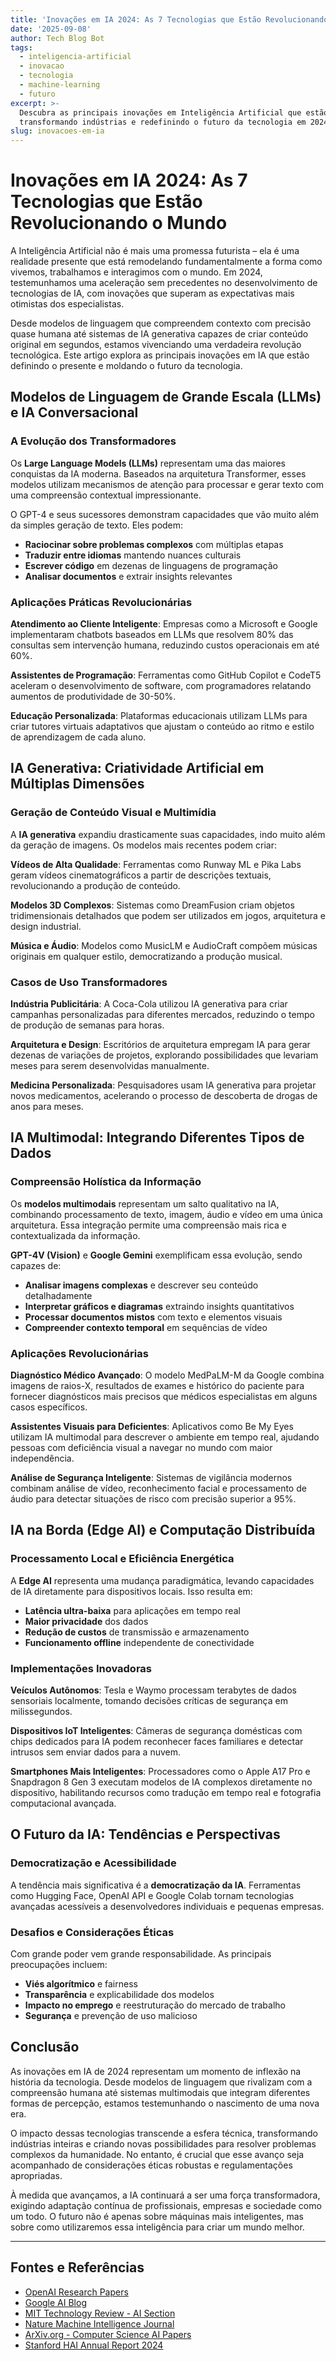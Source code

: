 ```yaml
---
title: 'Inovações em IA 2024: As 7 Tecnologias que Estão Revolucionando o Mundo'
date: '2025-09-08'
author: Tech Blog Bot
tags:
  - inteligencia-artificial
  - inovacao
  - tecnologia
  - machine-learning
  - futuro
excerpt: >-
  Descubra as principais inovações em Inteligência Artificial que estão
  transformando indústrias e redefinindo o futuro da tecnologia em 2024.
slug: inovacoes-em-ia
---
```


# Inovações em IA 2024: As 7 Tecnologias que Estão Revolucionando o Mundo

A Inteligência Artificial não é mais uma promessa futurista – ela é uma realidade presente que está remodelando fundamentalmente a forma como vivemos, trabalhamos e interagimos com o mundo. Em 2024, testemunhamos uma aceleração sem precedentes no desenvolvimento de tecnologias de IA, com inovações que superam as expectativas mais otimistas dos especialistas.

Desde modelos de linguagem que compreendem contexto com precisão quase humana até sistemas de IA generativa capazes de criar conteúdo original em segundos, estamos vivenciando uma verdadeira revolução tecnológica. Este artigo explora as principais inovações em IA que estão definindo o presente e moldando o futuro da tecnologia.

## Modelos de Linguagem de Grande Escala (LLMs) e IA Conversacional

### A Evolução dos Transformadores

Os **Large Language Models (LLMs)** representam uma das maiores conquistas da IA moderna. Baseados na arquitetura Transformer, esses modelos utilizam mecanismos de atenção para processar e gerar texto com uma compreensão contextual impressionante.

O GPT-4 e seus sucessores demonstram capacidades que vão muito além da simples geração de texto. Eles podem:

- **Raciocinar sobre problemas complexos** com múltiplas etapas
- **Traduzir entre idiomas** mantendo nuances culturais
- **Escrever código** em dezenas de linguagens de programação
- **Analisar documentos** e extrair insights relevantes

### Aplicações Práticas Revolucionárias

**Atendimento ao Cliente Inteligente**: Empresas como a Microsoft e Google implementaram chatbots baseados em LLMs que resolvem 80% das consultas sem intervenção humana, reduzindo custos operacionais em até 60%.

**Assistentes de Programação**: Ferramentas como GitHub Copilot e CodeT5 aceleram o desenvolvimento de software, com programadores relatando aumentos de produtividade de 30-50%.

**Educação Personalizada**: Plataformas educacionais utilizam LLMs para criar tutores virtuais adaptativos que ajustam o conteúdo ao ritmo e estilo de aprendizagem de cada aluno.

## IA Generativa: Criatividade Artificial em Múltiplas Dimensões

### Geração de Conteúdo Visual e Multimídia

A **IA generativa** expandiu drasticamente suas capacidades, indo muito além da geração de imagens. Os modelos mais recentes podem criar:

**Vídeos de Alta Qualidade**: Ferramentas como Runway ML e Pika Labs geram vídeos cinematográficos a partir de descrições textuais, revolucionando a produção de conteúdo.

**Modelos 3D Complexos**: Sistemas como DreamFusion criam objetos tridimensionais detalhados que podem ser utilizados em jogos, arquitetura e design industrial.

**Música e Áudio**: Modelos como MusicLM e AudioCraft compõem músicas originais em qualquer estilo, democratizando a produção musical.

### Casos de Uso Transformadores

**Indústria Publicitária**: A Coca-Cola utilizou IA generativa para criar campanhas personalizadas para diferentes mercados, reduzindo o tempo de produção de semanas para horas.

**Arquitetura e Design**: Escritórios de arquitetura empregam IA para gerar dezenas de variações de projetos, explorando possibilidades que levariam meses para serem desenvolvidas manualmente.

**Medicina Personalizada**: Pesquisadores usam IA generativa para projetar novos medicamentos, acelerando o processo de descoberta de drogas de anos para meses.

## IA Multimodal: Integrando Diferentes Tipos de Dados

### Compreensão Holística da Informação

Os **modelos multimodais** representam um salto qualitativo na IA, combinando processamento de texto, imagem, áudio e vídeo em uma única arquitetura. Essa integração permite uma compreensão mais rica e contextualizada da informação.

**GPT-4V (Vision)** e **Google Gemini** exemplificam essa evolução, sendo capazes de:

- **Analisar imagens complexas** e descrever seu conteúdo detalhadamente
- **Interpretar gráficos e diagramas** extraindo insights quantitativos
- **Processar documentos mistos** com texto e elementos visuais
- **Compreender contexto temporal** em sequências de vídeo

### Aplicações Revolucionárias

**Diagnóstico Médico Avançado**: O modelo MedPaLM-M da Google combina imagens de raios-X, resultados de exames e histórico do paciente para fornecer diagnósticos mais precisos que médicos especialistas em alguns casos específicos.

**Assistentes Visuais para Deficientes**: Aplicativos como Be My Eyes utilizam IA multimodal para descrever o ambiente em tempo real, ajudando pessoas com deficiência visual a navegar no mundo com maior independência.

**Análise de Segurança Inteligente**: Sistemas de vigilância modernos combinam análise de vídeo, reconhecimento facial e processamento de áudio para detectar situações de risco com precisão superior a 95%.

## IA na Borda (Edge AI) e Computação Distribuída

### Processamento Local e Eficiência Energética

A **Edge AI** representa uma mudança paradigmática, levando capacidades de IA diretamente para dispositivos locais. Isso resulta em:

- **Latência ultra-baixa** para aplicações em tempo real
- **Maior privacidade** dos dados
- **Redução de custos** de transmissão e armazenamento
- **Funcionamento offline** independente de conectividade

### Implementações Inovadoras

**Veículos Autônomos**: Tesla e Waymo processam terabytes de dados sensoriais localmente, tomando decisões críticas de segurança em milissegundos.

**Dispositivos IoT Inteligentes**: Câmeras de segurança domésticas com chips dedicados para IA podem reconhecer faces familiares e detectar intrusos sem enviar dados para a nuvem.

**Smartphones Mais Inteligentes**: Processadores como o Apple A17 Pro e Snapdragon 8 Gen 3 executam modelos de IA complexos diretamente no dispositivo, habilitando recursos como tradução em tempo real e fotografia computacional avançada.

## O Futuro da IA: Tendências e Perspectivas

### Democratização e Acessibilidade

A tendência mais significativa é a **democratização da IA**. Ferramentas como Hugging Face, OpenAI API e Google Colab tornam tecnologias avançadas acessíveis a desenvolvedores individuais e pequenas empresas.

### Desafios e Considerações Éticas

Com grande poder vem grande responsabilidade. As principais preocupações incluem:

- **Viés algorítmico** e fairness
- **Transparência** e explicabilidade dos modelos
- **Impacto no emprego** e reestruturação do mercado de trabalho
- **Segurança** e prevenção de uso malicioso

## Conclusão

As inovações em IA de 2024 representam um momento de inflexão na história da tecnologia. Desde modelos de linguagem que rivalizam com a compreensão humana até sistemas multimodais que integram diferentes formas de percepção, estamos testemunhando o nascimento de uma nova era.

O impacto dessas tecnologias transcende a esfera técnica, transformando indústrias inteiras e criando novas possibilidades para resolver problemas complexos da humanidade. No entanto, é crucial que esse avanço seja acompanhado de considerações éticas robustas e regulamentações apropriadas.

À medida que avançamos, a IA continuará a ser uma força transformadora, exigindo adaptação contínua de profissionais, empresas e sociedade como um todo. O futuro não é apenas sobre máquinas mais inteligentes, mas sobre como utilizaremos essa inteligência para criar um mundo melhor.

---

## Fontes e Referências

- [OpenAI Research Papers](https://openai.com/research/)
- [Google AI Blog](https://ai.googleblog.com/)
- [MIT Technology Review - AI Section](https://www.technologyreview.com/topic/artificial-intelligence/)
- [Nature Machine Intelligence Journal](https://www.nature.com/natmachintell/)
- [ArXiv.org - Computer Science AI Papers](https://arxiv.org/list/cs.AI/recent)
- [Stanford HAI Annual Report 2024](https://hai.stanford.edu/news/2024-ai-index-report)
